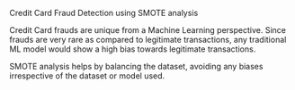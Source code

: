 Credit Card Fraud Detection using SMOTE analysis

Credit Card frauds are unique from a Machine Learning perspective. Since frauds are very rare as compared to legitimate transactions, any traditional ML model would show a high bias towards legitimate transactions.

SMOTE analysis helps by balancing the dataset, avoiding any biases irrespective of the dataset or model used.
